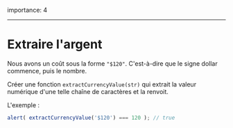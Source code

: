 importance: 4

---

# Extraire l'argent

Nous avons un coût sous la forme `"$120"`. C'est-à-dire que le signe dollar commence, puis le nombre.

Créer une fonction `extractCurrencyValue(str)` qui extrait la valeur numérique d'une telle chaîne de caractères et la renvoit.

L'exemple :

```js
alert( extractCurrencyValue('$120') === 120 ); // true
```

